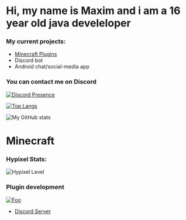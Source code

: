 # Hi, my name is Maxim and i am a 16 year old java develeloper

### My current projects:
- [Minecraft Plugins](https://www.spigotmc.org/resources/authors/1620695/)
- Discord bot
- Android chat/social-media app

### You can contact me on Discord
[![Discord Presence](https://lanyard.cnrad.dev/api/759334613335670805)](https://discord.com/users/759334613335670805)

[![Top Langs](https://github-readme-stats.vercel.app/api/top-langs/?username=JavaDevMC&layout=compat&theme=radical)](https://github.com/anuraghazra/github-readme-stats)

![My GitHub stats](https://github-readme-stats.vercel.app/api?username=JavaDevMC&theme=radical&hide=contribs,prs)

# Minecraft
### Hypixel Stats:
![Hypixel Level](https://hypixel.paniek.de/signature/6d01fd6b43ec4294b4f700dd3c330648/general-tooltip)

### Plugin development
[![Foo](https://media.discordapp.net/attachments/895012337982001153/1042440858542280714/image.png)](https://www.spigotmc.org/resources/authors/1620695/)



- [Discord Server](https://discord.gg/gbqF32Qsv2)
